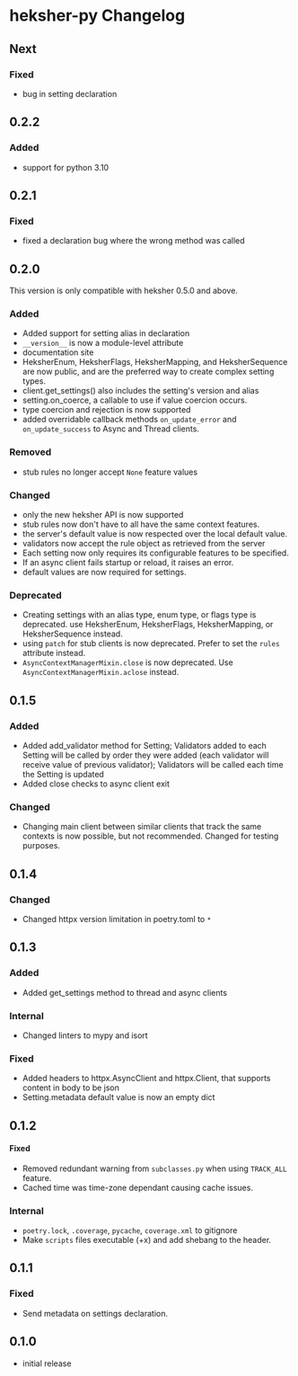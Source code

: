 # heksher-py Changelog
## Next
### Fixed
* bug in setting declaration
## 0.2.2
### Added
* support for python 3.10
## 0.2.1
### Fixed
* fixed a declaration bug where the wrong method was called
## 0.2.0
This version is only compatible with heksher 0.5.0 and above.
### Added
* Added support for setting alias in declaration
* `__version__` is now a module-level attribute
* documentation site
* HeksherEnum, HeksherFlags, HeksherMapping, and HeksherSequence are now public, and are the 
  preferred way to create complex setting types.
* client.get_settings() also includes the setting's version and alias
* setting.on_coerce, a callable to use if value coercion occurs.
* type coercion and rejection is now supported
* added overridable callback methods ```on_update_error``` and ```on_update_success``` to Async and
  Thread clients.
### Removed
* stub rules no longer accept `None` feature values
### Changed
* only the new heksher API is now supported
* stub rules now don't have to all have the same context features.
* the server's default value is now respected over the local default value.
* validators now accept the rule object as retrieved from the server
* Each setting now only requires its configurable features to be specified.
* If an async client fails startup or reload, it raises an error.
* default values are now required for settings.
### Deprecated
* Creating settings with an alias type, enum type, or flags type is deprecated. use HeksherEnum, HeksherFlags, 
  HeksherMapping, or HeksherSequence instead.
* using ``patch`` for stub clients is now deprecated. Prefer to set the ``rules`` attribute instead.
* ``AsyncContextManagerMixin.close`` is now deprecated. Use ``AsyncContextManagerMixin.aclose`` instead.
## 0.1.5
### Added
* Added add_validator method for Setting; Validators added to each Setting will be called by order they were added 
  (each validator will receive value of previous validator); Validators will be called each time the Setting is updated
* Added close checks to async client exit
### Changed
* Changing main client between similar clients that track the same contexts is now possible, but not recommended. Changed for testing purposes.
## 0.1.4
### Changed
* Changed httpx version limitation in poetry.toml to `*`
## 0.1.3
### Added
* Added get_settings method to thread and async clients
### Internal
* Changed linters to mypy and isort
### Fixed
* Added headers to httpx.AsyncClient and httpx.Client, that supports content in body to be json
* Setting.metadata default value is now an empty dict
## 0.1.2
#### Fixed
* Removed redundant warning from `subclasses.py` when using `TRACK_ALL` feature.
* Cached time was time-zone dependant causing cache issues.
### Internal
* `poetry.lock`, `.coverage`, `pycache`, `coverage.xml` to gitignore
* Make `scripts` files executable (+x) and add shebang to the header.
## 0.1.1
### Fixed
* Send metadata on settings declaration.
## 0.1.0
* initial release
